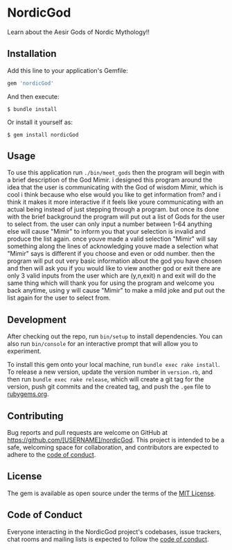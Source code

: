 # NordicGod

Learn about the Aesir Gods of Nordic Mythology!!

## Installation

Add this line to your application's Gemfile:

```ruby
gem 'nordicGod'
```

And then execute:

    $ bundle install

Or install it yourself as:

    $ gem install nordicGod

## Usage

To use this application run `./bin/meet_gods` then the program will begin with a brief description of the God Mimir. i designed this program around the idea that the user is communicating with the God of wisdom Mimir, which is cool i think because who else would you like to get information from? and i think it makes it more interactive if it feels like youre communicating with an actual being instead of just stepping through a program. but once its done with the brief background the program will put out a list of Gods for the user to select from. the user can only input a number between 1-64 anything else will cause "Mimir" to inform you that your selection is invalid and produce the list again. once youve made a valid selection "Mimir" will say something along the lines of acknowledging youve made a selection what "Mimir" says is different if you choose and even or odd number. then the program will put out very basic information about the god you have chosen and then will ask you if you would like to view another god or exit there are only 3 valid inputs from the user which are (y,n,exit) n and exit will do the same thing which will thank you for using the program and welcome you back anytime, using y will cause "Mimir" to make a mild joke and put out the list again for the user to select from.

## Development

After checking out the repo, run `bin/setup` to install dependencies. You can also run `bin/console` for an interactive prompt that will allow you to experiment.

To install this gem onto your local machine, run `bundle exec rake install`. To release a new version, update the version number in `version.rb`, and then run `bundle exec rake release`, which will create a git tag for the version, push git commits and the created tag, and push the `.gem` file to [rubygems.org](https://rubygems.org).

## Contributing

Bug reports and pull requests are welcome on GitHub at https://github.com/[USERNAME]/nordicGod. This project is intended to be a safe, welcoming space for collaboration, and contributors are expected to adhere to the [code of conduct](https://github.com/[USERNAME]/nordicGod/blob/master/CODE_OF_CONDUCT.md).

## License

The gem is available as open source under the terms of the [MIT License](https://opensource.org/licenses/MIT).

## Code of Conduct

Everyone interacting in the NordicGod project's codebases, issue trackers, chat rooms and mailing lists is expected to follow the [code of conduct](https://github.com/[USERNAME]/nordicGod/blob/master/CODE_OF_CONDUCT.md).

